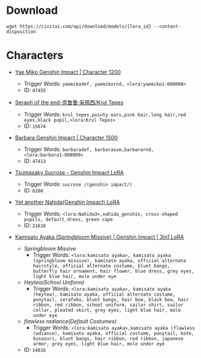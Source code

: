 # Download
`wget https://civitai.com/api/download/models/{lora_id} --content-disposition`

# Characters
* [Yae Miko Genshin Impact | Character 1200](https://civitai.com/models/42778/yae-miko-genshin-impact-or-character-lora-1200)
    * Trigger Words: `yaemikodef, yaemikornd, <lora:yaemiko1-000008>`
    * ID: `47455`
* [Seraph of the end-克鲁鲁·采佩西/Krul Tepes](https://civitai.com/models/13298)
    * Trigger Words: `krul tepes,pointy ears,pink hair,long hair,red eyes,black pupil,<lora:Krul Tepes>`
    * ID: `15674`
* [Barbara Genshin Impact | Character 1500](https://civitai.com/models/42734?modelVersionId=47413)
    * Trigger Words: `barbaradef, barbarasum,barbararnd, <lora:barbara1-000009>`
    * ID: `47413`
* [Tsumasaky Sucrose - Genshin Impact LoRA](https://civitai.com/models/5340?modelVersionId=119784)
    * Trigger Words: `sucrose /(genshin impact/)`
    * ID: `6208`
* [Yet another Nahida(Genshin Impact) LoRA](https://civitai.com/models/16923/yet-another-nahidagenshin-impact-lora)
    * Trigger Words: `<lora:Nahida3>,nahida_genshin, cross-shaped pupils, default_dress, green cape`
    * ID: `21618`

* [Kamisato Ayaka (Springbloom Missive) | Genshin Impact | 3in1 LoRA](https://civitai.com/models/12566/kamisato-ayaka-springbloom-missive-or-genshin-impact-or-3in1-lora)
    * _Springbloom Missive_
      * Trigger Words: `<lora:kamisato ayaka>, kamisato ayaka (springbloom missive), kamisato ayaka, official alternate hairstyle, official alternate costume, blunt bangs, butterfly hair ornament, hair flower, blue dress, grey eyes, light blue hair, mole under eye`
    * _Heytea(School Uniform)_
      * Trigger Words: `<lora:kamisato ayaka>, kamisato ayaka (heytea), kamisato ayaka, official alternate costume, ponytail, serafuku, blunt bangs, hair bow, black bow, hair ribbon, red ribbon, school uniform, sailor shirt, sailor collar, pleated skirt, grey eyes, light blue hair, mole under eye`
    * _flawless radiance(Default Costumes)_
      * Trigger Words: `<lora:kamisato ayaka>,kamisato ayaka (flawless radiance), kamisato ayaka, official costume, ponytail, kote, kusazuri, blunt bangs, hair ribbon, red ribbon, japanese armor, grey eyes, light blue hair, mole under eye`
    * ID: `14816`
